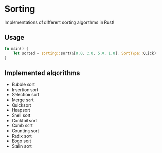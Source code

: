 # Sorting

Implementations of different sorting algorithms in Rust!

## Usage

```rust
fn main() {
    let sorted = sorting::sort(&[0.0, 2.0, 5.0, 1.0], SortType::Quick);
}
```

## Implemented algorithms

- Bubble sort
- Insertion sort
- Selection sort
- Merge sort
- Quicksort
- Heapsort
- Shell sort
- Cocktail sort
- Comb sort
- Counting sort
- Radix sort
- Bogo sort
- Stalin sort
